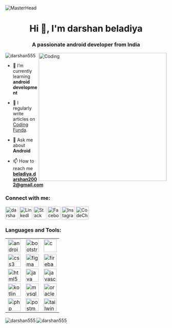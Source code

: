 ![MasterHead](https://3.bp.blogspot.com/-dB6ndKqIAuI/XdWeOASO5AI/AAAAAAAANZA/MSbT9mh6bukxkI-tqnu_GARIZZV5WNVhQCLcBGAsYHQ/s1600/image1.gif)
<h1 align="center">Hi 👋, I'm darshan beladiya</h1>
<h3 align="center">A passionate android developer from India</h3>
<img align="right" alt="Coding" width="400" src="https://user-images.githubusercontent.com/74038190/212749447-bfb7e725-6987-49d9-ae85-2015e3e7cc41.gif">

<p align="left"> <img src="https://komarev.com/ghpvc/?username=darshan555&label=Profile%20views&color=0e75b6&style=flat" alt="darshan555" /> </p>

- 🌱 I’m currently learning **android development**

- 📝 I regularly write articles on  [Coding Funda](https://www.codingfunda.co.in/).

- 💬 Ask me about **Android**

- 📫 How to reach me **beladiya.darshan2002@gmail.com**

<h3 align="left">Connect with me:</h3>
<p align="left">
  <a href="https://twitter.com/darshanbeladiy5" target="_blank"><img align="center" src="https://www.iconpacks.net/icons/2/free-twitter-logo-icon-2429-thumb.png" alt="darshanbeladiy5" height="40" width="40" /></a>
  <a href="https://www.linkedin.com/in/darshan-beladiya-054075209" target="_blank"><img align="center" src="https://cdn1.iconfinder.com/data/icons/logotypes/32/circle-linkedin-512.png" alt="LinkedIn Profile" height="40" width="40" /></a>
  <a href="https://stackoverflow.com/users/22166637/darshan-beladiya" target="_blank"><img align="center" src="https://cdn-icons-png.flaticon.com/512/2626/2626299.png" alt="Stack Overflow Profile" height="40" width="40" /></a>
  <a href="https://www.facebook.com/profile.php?id=100081305417969&mibextid=zbwkwl" target="_blank"><img align="center" src="https://cdn3.iconfinder.com/data/icons/free-social-icons/67/facebook_circle_color-512.png" alt="Facebook Profile" height="40" width="40" /></a>
  <a href="https://instagram.com/darshan_beladiya_55?igshid=mznlngnkzwq4mg==" target="_blank"><img align="center" src="https://static.vecteezy.com/system/resources/previews/017/743/717/non_2x/instagram-icon-logo-free-png.png" alt="Instagram Profile" height="40" width="40" /></a>
  <a href="https://www.codechef.com/users/darshan_555" target="_blank"><img align="center" src="https://avatars.githubusercontent.com/u/11960354?v=4" alt="CodeChef Profile" height="40" width="40" /></a>
</p>

<h3 align="left">Languages and Tools:</h3>
<table cellspacing="10">
        <tr>
            <td>
                <a href="https://developer.android.com" target="_blank" rel="noreferrer">
                    <img
                    src="https://iconape.com/wp-content/png_logo_vector/android-robot-head.png"
                    alt="android"
                    width="40"
                    height="40"
                    />
                </a>
            </td>
            <td>
                <a href="https://getbootstrap.com" target="_blank" rel="noreferrer">
                    <img
                    src="https://brandlogos.net/wp-content/uploads/2021/09/bootstrap-logo.png"
                    alt="bootstrap"
                    width="40"
                    height="40"
                    />
                </a>
            </td>
            <td>
                <a href="https://www.cprogramming.com/" target="_blank" rel="noreferrer">
                    <img
                    src="https://upload.wikimedia.org/wikipedia/commons/thumb/1/18/C_Programming_Language.svg/926px-C_Programming_Language.svg.png"
                    alt="c"
                    width="40"
                    height="40"
                    />
                </a>
            </td>
        </tr>
        <tr>
            <td>
                <a href="https://www.w3schools.com/css/" target="_blank" rel="noreferrer">
                    <img
                    src="https://cdn4.iconfinder.com/data/icons/social-media-logos-6/512/121-css3-512.png"
                    alt="css3"
                    width="40"
                    height="40"
                    />
                </a>
            </td>
            <td>
                <a href="https://www.figma.com/" target="_blank" rel="noreferrer">
                    <img
                    src="https://static-00.iconduck.com/assets.00/apps-figma-icon-2048x2048-ctjj5ab7.png"
                    alt="figma"
                    width="40"
                    height="40"
                    />
                </a>
            </td>
            <td>
                <a href="https://firebase.google.com/" target="_blank" rel="noreferrer">
                    <img
                    src="https://cdn4.iconfinder.com/data/icons/google-i-o-2016/512/google_firebase-2-512.png"
                    alt="firebase"
                    width="40"
                    height="40"
                    />
                </a>
            </td>
        </tr>
        <tr>
            <td>
                <a href="https://www.w3.org/html/" target="_blank" rel="noreferrer">
                    <img
                    src="https://www.freeiconspng.com/thumbs/html5-icon/html5-icon-1.png"
                    alt="html5"
                    width="40"
                    height="40"
                    />
                </a>
            </td>
            <td>
                <a href="https://www.java.com" target="_blank" rel="noreferrer">
                    <img
                    src="https://cdn-icons-png.flaticon.com/512/226/226777.png"
                    alt="java"
                    width="40"
                    height="40"
                    />
                </a>
            </td>
            <td>
                <a href="https://developer.mozilla.org/en-US/docs/Web/JavaScript" target="_blank" rel="noreferrer">
                    <img
                    src="https://static.vecteezy.com/system/resources/previews/027/127/463/non_2x/javascript-logo-javascript-icon-transparent-free-png.png"
                    alt="javascript"
                    width="40"
                    height="40"
                    />
                </a>
            </td>
        </tr>
        <tr>
            <td>
                <a href="https://kotlinlang.org" target="_blank" rel="noreferrer">
                    <img
                    src="https://upload.wikimedia.org/wikipedia/commons/thumb/7/74/Kotlin_Icon.png/1200px-Kotlin_Icon.png"
                    alt="kotlin"
                    width="40"
                    height="40"
                    />
                </a>
            </td>
            <td>
                <a href="https://www.mysql.com/" target="_blank" rel="noreferrer">
                    <img
                    src="https://w7.pngwing.com/pngs/384/848/png-transparent-mysql-php-database-javascript-ajax-carnifex-blue-text-logo.png"
                    alt="mysql"
                    width="40"
                    height="40"
                    />
                </a>
            </td>
            <td>
                <a href="https://www.oracle.com/" target="_blank" rel="noreferrer">
                    <img
                    src="https://cdn4.iconfinder.com/data/icons/flat-brand-logo-2/512/oracle-512.png"
                    alt="oracle"
                    width="40"
                    height="40"
                    />
                </a>
            </td>
        </tr>
        <tr>
            <td>
                <a href="https://www.php.net" target="_blank" rel="noreferrer">
                    <img
                    src="https://cdn-icons-png.flaticon.com/512/5968/5968332.png"
                    alt="php"
                    width="40"
                    height="40"
                    />
                </a>
            </td>
            <td>
                <a href="https://postman.com" target="_blank" rel="noreferrer">
                    <img
                    src="https://www.vectorlogo.zone/logos/getpostman/getpostman-icon.svg"
                    alt="postman"
                    width="40"
                    height="40"
                    />
                </a>
            </td>
            <td>
                <a href="https://tailwindcss.com/" target="_blank" rel="noreferrer">
                    <img
                    src="https://www.vectorlogo.zone/logos/tailwindcss/tailwindcss-icon.svg"
                    alt="tailwind"
                    width="40"
                    height="40"
                    />
                </a>
            </td>
        </tr>
    </table>

<p><img align="left" src="https://github-readme-stats.vercel.app/api/top-langs?username=darshan555&show_icons=true&locale=en&layout=compact" alt="darshan555" /></p>

<p><img align="center" src="https://github-readme-streak-stats.herokuapp.com/?user=darshan555&" alt="darshan555" /></p>

